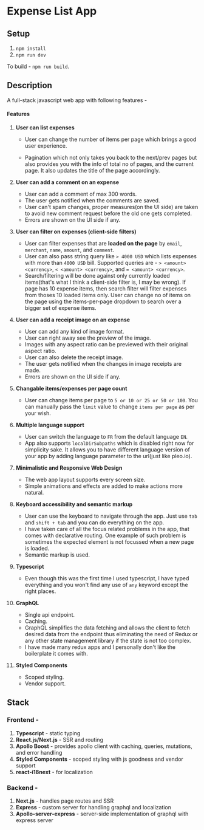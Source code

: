 # Expense List App

## Setup

1. `npm install`
2. `npm run dev`

To build - `npm run build`.


## Description

A full-stack javascript web app with following features -

#### Features

1. **User can list expenses**

   - User can change the number of items per page which brings a good user experience.

   - Pagination which not only takes you back to the next/prev pages but also provides you with the info of total no of pages, and the current page. It also updates the title of the page accordingly.

2. **User can add a comment on an expense**

   - User can add a comment of max 300 words.
   - The user gets notified when the comments are saved.
   - User can't spam changes, proper measures(on the UI side) are taken to avoid new comment request before the old one gets completed.
   - Errors are shown on the UI side if any.

3. **User can filter on expenses (client-side filters)**

   - User can filter expenses that are **loaded on the page** by `email`, `merchant`, `name`, `amount`, and `comment`.
   - User can also pass string query like `> 4000 USD` which lists expenses with more than `4000 USD` bill. Supported queries are - `> <amount> <currency>`, `< <amount> <currency>`, and `= <amount> <currency>`.
   - Search/filtering will be done against only currently loaded items(that's what I think a client-side filter is, I may be wrong). If page has 10 expense items, then search filter will filter expenses from thoses 10 loaded items only. User can change no of items on the page using the items-per-page dropdown to search over a bigger set of expense items.

4. **User can add a receipt image on an expense**

   - User can add any kind of image format.
   - User can right away see the preview of the image.
   - Images with any aspect ratio can be previewed with their original aspect ratio.
   - User can also delete the receipt image.
   - The user gets notified when the changes in image receipts are made.
   - Errors are shown on the UI side if any.

5. **Changable items/expenses per page count**

   - User can change items per page to `5 or 10 or 25 or 50 or 100`. You can manually pass the `limit` value to change `items per page` as per your wish.

6. **Multiple language support**

   - User can switch the language to `FR` from the default language `EN`.
   - App also supports `localDirSubpaths` which is disabled right now for simplicity sake. It allows you to have different language version of your app by adding language parameter to the url(just like pleo.io).

7. **Minimalistic and Responsive Web Design**

   - The web app layout supports every screen size.
   - Simple animations and effects are added to make actions more natural.

8. **Keyboard accessibility and semantic markup**

   - User can use the keyboard to navigate through the app. Just use `tab` and `shift + tab` and you can do everything on the app.
   - I have taken care of all the focus related problems in the app, that comes with declarative routing. One example of such problem is sometimes the expected element is not focussed when a new page is loaded.
   - Semantic markup is used.

9. **Typescript**

   - Even though this was the first time I used typescript, I have typed everything and you won't find any use of `any` keyword except the right places.

10. **GraphQL**

    - Single api endpoint.
    - Caching.
    - GraphQL simplifies the data fetching and allows the client to fetch desired data from the endpoint thus eliminating the need of Redux or any other state management library if the state is not too complex.
    - I have made many redux apps and I personally don't like the boilerplate it comes with.

11. **Styled Components**
    - Scoped styling.
    - Vendor support.

## Stack

### Frontend -

1. **Typescript** - static typing
2. **React.js/Next.js** - SSR and routing
3. **Apollo Boost** - provides apollo client with caching, queries, mutations, and error handling
4. **Styled Components** - scoped styling with js goodness and vendor support
5. **react-i18next** - for localization

### Backend -

1. **Next.js** - handles page routes and SSR
2. **Express** - custom server for handling graphql and localization
3. **Apollo-server-express** - server-side implementation of graphql with express server
